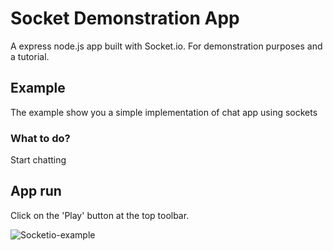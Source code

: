 # Socket Demonstration App

A express node.js app built with Socket.io. For demonstration purposes and a tutorial.

## Example

The example show you a simple implementation of chat app using sockets

### What to do?

Start chatting

## App run

Click on the 'Play' button at the top toolbar.

![Socketio-example](http://i.imgur.com/v4EczBp.png)
